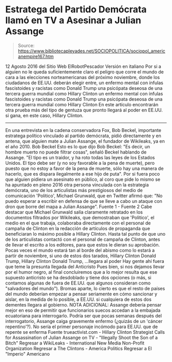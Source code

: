 # Estratega del Partido Demócrata llamó en TV a Asesinar a Julian Assange

> Source: https://www.bibliotecapleyades.net/SOCIOPOLITICA/sociopol_americanempire167.htm

12 Agosto 2016
del Sitio Web ElRobotPescador
Versión en italiano
Por si a alguien no le queda suficientemente claro el peligro que corre el mundo de cara a las elecciones norteamericanas del próximo noviembre, donde los ciudadanos de EE.UU. deberán elegir entre,
un enfermo mental con ínfulas fascistoides y racistas como Donald Trump una psicópata deseosa de una tercera guerra mundial como Hillary Clinton
un enfermo mental con ínfulas fascistoides y racistas como Donald Trump
una psicópata deseosa de una tercera guerra mundial como Hillary Clinton
En este artículo encontrarán otra prueba más del tipo de gentuza que pronto llegará al poder en EE.UU. si gana, en este caso, Hillary Clinton.
***
En una entrevista en la cadena conservadora Fox, Bob Beckel, importante estratega político vinculado al partido demócrata, pidió directamente y en antena, que alguien mate a Julian Assange, el fundador de Wikileaks, ya en el año 2010.
Bob Beckel
Esto es lo que dijo Bob Beckel:
"Es decir, un hombre muerto no puede filtrar cosas", señaló Beckel hablando de Assange. "El tipo es un traidor, y ha roto todas las leyes de los Estados Unidos. El tipo debe ser (y no soy favorable a la pena de muerte), pero puesto que no estoy a favor de la pena de muerte, sólo hay una manera de hacerlo, que es dispara ilegalmente a ese hijo de puta".
Por si fuera poco que alguien pidiera un asesinato en público, al coro que pide lo mismo se ha apuntado en pleno 2016 otra persona vinculada con la estrategia demócrata, uno de los articulistas más prestigiosos del medio de comunicación 'Politico', Michael Grunwald, que en Twitter afirmó que:
"No puedo esperar a escribir en defensa de que se lleve a cabo un ataque con dron que borre del mapa a Julian Assange".
Fuente 1 - Fuente 2
Cabe destacar que Michael Grunwald salía claramente retratado en los documentos filtrados por Wikileaks, que demostraban que 'Politico', el medio en el que trabaja, colaboraba directamente con el personal de campaña de Clinton en la redacción de artículos de propaganda que beneficiaran lo máximo posible a Hillary Clinton.
Hasta tal punto de que uno de los articulistas contactó con el personal de campaña de Clinton, antes de llevar el escrito a los editores, para que estos le dieran su aprobación. Pocas veces el mundo estará tan al borde del abismo como lo estará a partir de noviembre, si uno de estos dos tarados,
Hillary Clinton Donald Trump,
Hillary Clinton
Donald Trump,
...llegara al poder
Hay gente ahí fuera que teme la presunta llegada del Anticristo Pues bien, si nos dejamos llevar por el humor negro, al final concluiremos que a lo mejor resulta que ese supuesto anticristo se ha desdoblado y tiene dos opciones (o más, si contamos algunas de fuera de EE.UU. que algunos consideran como "salvadores del mundo"). Bromas aparte, lo cierto es que el resto de países del mundo deberían empezar a pensar seriamente en cómo sancionar y aislar, en la medida de lo posible, a EE.UU. si cualquiera de estos dos dementes llegara al gobierno.
NOTA ADICIONAL:
Assange debería pensar mejor en eso de permitir que funcionarios suecos accedan a la embajada ecuatoriana para interrogarlo. Podría ser que pocas semanas después del interrogatorio, Assange caiga gravemente enfermo (¿quizás de un 'cáncer repentino'?). No sería el primer personaje incómodo para EE.UU. que de repente se enferma
Fuente
trueactivist.com - Hillary Clinton Strategist Calls for Assassination of Julian Assange on TV - "Illegally Shoot the Son of a Bitch"
Regresar a WikiLeaks - International New Media Non-Profit Organization
Regresar a The Clintons - America Politics
Regresar a El "Imperio" Americano
